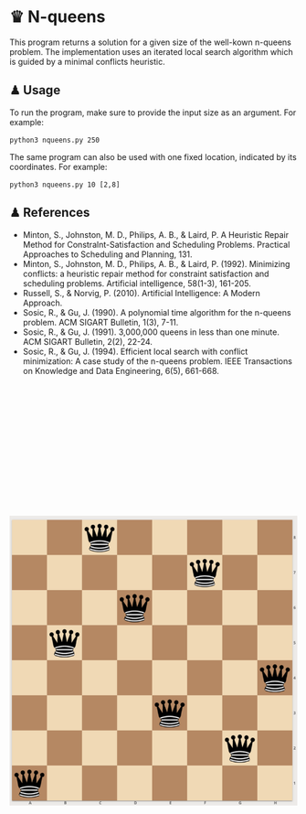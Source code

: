 # ♛ N-queens

This program returns a solution for a given size of the well-kown n-queens problem. The implementation uses an iterated local search algorithm which is guided by a minimal conflicts heuristic.

## ♟ Usage

To run the program, make sure to provide the input size as an argument. For example:

```
python3 nqueens.py 250
```

The same program can also be used with one fixed location, indicated by its coordinates. For example:

```
python3 nqueens.py 10 [2,8]
```

## ♟ References  

- Minton, S., Johnston, M. D., Philips, A. B., & Laird, P. A Heuristic Repair Method for Constralnt-Satisfaction and Scheduling Problems. Practical Approaches to Scheduling and Planning, 131.
- Minton, S., Johnston, M. D., Philips, A. B., & Laird, P. (1992). Minimizing conflicts: a heuristic repair method for constraint satisfaction and scheduling problems. Artificial intelligence, 58(1-3), 161-205.
- Russell, S., & Norvig, P. (2010). Artificial Intelligence: A Modern Approach.
- Sosic, R., & Gu, J. (1990). A polynomial time algorithm for the n-queens problem. ACM SIGART Bulletin, 1(3), 7-11.
- Sosic, R., & Gu, J. (1991). 3,000,000 queens in less than one minute. ACM SIGART Bulletin, 2(2), 22-24.
- Sosic, R., & Gu, J. (1994). Efficient local search with conflict minimization: A case study of the n-queens problem. IEEE Transactions on Knowledge and Data Engineering, 6(5), 661-668.


  
&nbsp;&nbsp;&nbsp;&nbsp;&nbsp;&nbsp;
&nbsp;&nbsp;&nbsp;&nbsp;&nbsp;&nbsp;
&nbsp;&nbsp;

<p align="center" width="85%">
<img src="8queens.png"
     alt="8-queens solution"
     style="float: left; padding-top:200px" />  
</p>  
